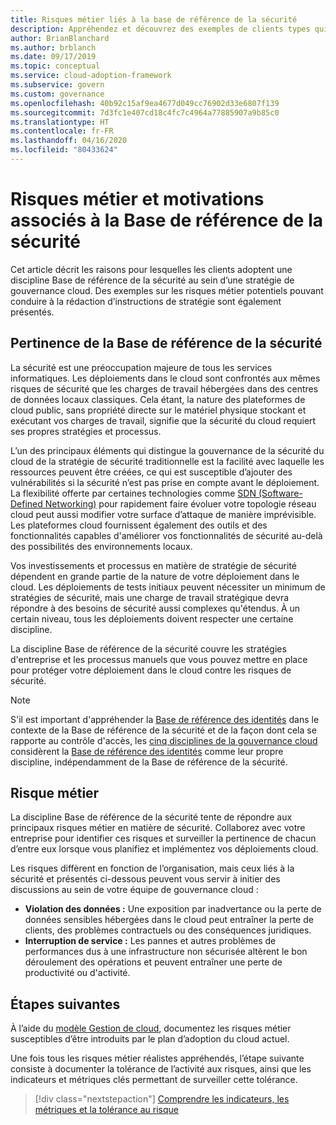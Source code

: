 ```yaml
---
title: Risques métier liés à la base de référence de la sécurité
description: Appréhendez et découvrez des exemples de clients types qui adoptent une discipline de base de référence de la sécurité dans le cadre d’une stratégie de gouvernance cloud.
author: BrianBlanchard
ms.author: brblanch
ms.date: 09/17/2019
ms.topic: conceptual
ms.service: cloud-adoption-framework
ms.subservice: govern
ms.custom: governance
ms.openlocfilehash: 40b92c15af9ea4677d049cc76902d33e6807f139
ms.sourcegitcommit: 7d3fc1e407cd18c4fc7c4964a77885907a9b85c0
ms.translationtype: HT
ms.contentlocale: fr-FR
ms.lasthandoff: 04/16/2020
ms.locfileid: "80433624"
---
```

# <a name="security-baseline-motivations-and-business-risks"></a>Risques métier et motivations associés à la Base de référence de la sécurité

Cet article décrit les raisons pour lesquelles les clients adoptent une discipline Base de référence de la sécurité au sein d’une stratégie de gouvernance cloud. Des exemples sur les risques métier potentiels pouvant conduire à la rédaction d’instructions de stratégie sont également présentés.

<!-- markdownlint-disable MD026 -->

## <a name="security-baseline-relevancy"></a>Pertinence de la Base de référence de la sécurité

La sécurité est une préoccupation majeure de tous les services informatiques. Les déploiements dans le cloud sont confrontés aux mêmes risques de sécurité que les charges de travail hébergées dans des centres de données locaux classiques. Cela étant, la nature des plateformes de cloud public, sans propriété directe sur le matériel physique stockant et exécutant vos charges de travail, signifie que la sécurité du cloud requiert ses propres stratégies et processus.

L’un des principaux éléments qui distingue la gouvernance de la sécurité du cloud de la stratégie de sécurité traditionnelle est la facilité avec laquelle les ressources peuvent être créées, ce qui est susceptible d’ajouter des vulnérabilités si la sécurité n’est pas prise en compte avant le déploiement. La flexibilité offerte par certaines technologies comme [SDN (Software-Defined Networking)](../../decision-guides/software-defined-network/index.md) pour rapidement faire évoluer votre topologie réseau cloud peut aussi modifier votre surface d’attaque de manière imprévisible. Les plateformes cloud fournissent également des outils et des fonctionnalités capables d'améliorer vos fonctionnalités de sécurité au-delà des possibilités des environnements locaux.

Vos investissements et processus en matière de stratégie de sécurité dépendent en grande partie de la nature de votre déploiement dans le cloud. Les déploiements de tests initiaux peuvent nécessiter un minimum de stratégies de sécurité, mais une charge de travail stratégique devra répondre à des besoins de sécurité aussi complexes qu'étendus. À un certain niveau, tous les déploiements doivent respecter une certaine discipline.

La discipline Base de référence de la sécurité couvre les stratégies d'entreprise et les processus manuels que vous pouvez mettre en place pour protéger votre déploiement dans le cloud contre les risques de sécurité.

> [!NOTE]
>S'il est important d'appréhender la [Base de référence des identités](../identity-baseline/index.md) dans le contexte de la Base de référence de la sécurité et de la façon dont cela se rapporte au contrôle d'accès, les [cinq disciplines de la gouvernance cloud](../index.md) considèrent la [Base de référence des identités](../identity-baseline/index.md) comme leur propre discipline, indépendamment de la Base de référence de la sécurité.

## <a name="business-risk"></a>Risque métier

La discipline Base de référence de la sécurité tente de répondre aux principaux risques métier en matière de sécurité. Collaborez avec votre entreprise pour identifier ces risques et surveiller la pertinence de chacun d’entre eux lorsque vous planifiez et implémentez vos déploiements cloud.

Les risques diffèrent en fonction de l’organisation, mais ceux liés à la sécurité et présentés ci-dessous peuvent vous servir à initier des discussions au sein de votre équipe de gouvernance cloud :

- **Violation des données :** Une exposition par inadvertance ou la perte de données sensibles hébergées dans le cloud peut entraîner la perte de clients, des problèmes contractuels ou des conséquences juridiques.
- **Interruption de service :** Les pannes et autres problèmes de performances dus à une infrastructure non sécurisée altèrent le bon déroulement des opérations et peuvent entraîner une perte de productivité ou d'activité.

## <a name="next-steps"></a>Étapes suivantes

À l’aide du [modèle Gestion de cloud](./template.md), documentez les risques métier susceptibles d’être introduits par le plan d’adoption du cloud actuel.

Une fois tous les risques métier réalistes appréhendés, l’étape suivante consiste à documenter la tolérance de l’activité aux risques, ainsi que les indicateurs et métriques clés permettant de surveiller cette tolérance.

> [!div class="nextstepaction"]
> [Comprendre les indicateurs, les métriques et la tolérance au risque](./metrics-tolerance.md)
